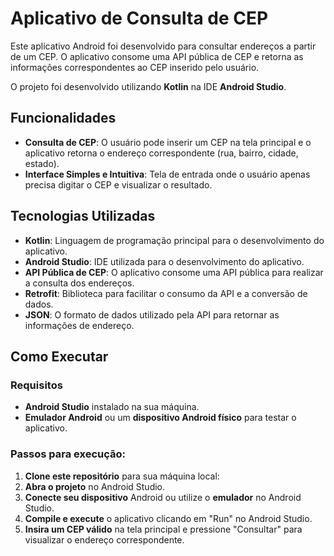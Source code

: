 # Aplicativo de Consulta de CEP

Este aplicativo Android foi desenvolvido para consultar endereços a partir de um CEP. O aplicativo consome uma API pública de CEP e retorna as informações correspondentes ao CEP inserido pelo usuário.

O projeto foi desenvolvido utilizando **Kotlin** na IDE **Android Studio**.

## Funcionalidades

- **Consulta de CEP**: O usuário pode inserir um CEP na tela principal e o aplicativo retorna o endereço correspondente (rua, bairro, cidade, estado).
- **Interface Simples e Intuitiva**: Tela de entrada onde o usuário apenas precisa digitar o CEP e visualizar o resultado.

## Tecnologias Utilizadas

- **Kotlin**: Linguagem de programação principal para o desenvolvimento do aplicativo.
- **Android Studio**: IDE utilizada para o desenvolvimento do aplicativo.
- **API Pública de CEP**: O aplicativo consome uma API pública para realizar a consulta dos endereços.
- **Retrofit**: Biblioteca para facilitar o consumo da API e a conversão de dados.
- **JSON**: O formato de dados utilizado pela API para retornar as informações de endereço.

## Como Executar

### Requisitos

- **Android Studio** instalado na sua máquina.
- **Emulador Android** ou um **dispositivo Android físico** para testar o aplicativo.

### Passos para execução:

1. **Clone este repositório** para sua máquina local:
2. **Abra o projeto** no Android Studio.
3. **Conecte seu dispositivo** Android ou utilize o **emulador** no Android Studio.
3. **Compile e execute** o aplicativo clicando em "Run" no Android Studio.
4. **Insira um CEP válido** na tela principal e pressione "Consultar" para visualizar o endereço correspondente.
